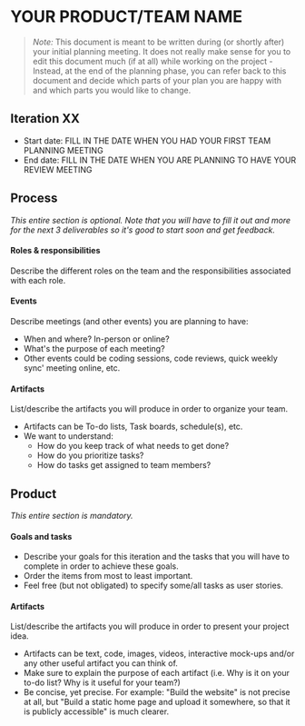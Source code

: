 ﻿# YOUR PRODUCT/TEAM NAME

 > _Note:_ This document is meant to be written during (or shortly after) your initial planning meeting.
 > It does not really make sense for you to edit this document much (if at all) while working on the project - Instead, at the end of the planning phase, you can refer back to this document and decide which parts of your plan you are happy with and which parts you would like to change.

## Iteration XX

* Start date: FILL IN THE DATE WHEN YOU HAD YOUR FIRST TEAM PLANNING MEETING
* End date: FILL IN THE DATE WHEN YOU ARE PLANNING TO HAVE YOUR REVIEW MEETING

## Process

_This entire section is optional. Note that you will have to fill it out and more for the next 3 deliverables so it's good to start soon and get feedback._

#### Roles & responsibilities

Describe the different roles on the team and the responsibilities associated with each role.

#### Events

Describe meetings (and other events) you are planning to have:

* When and where? In-person or online?
* What's the purpose of each meeting?
* Other events could be coding sessions, code reviews, quick weekly sync' meeting online, etc.

#### Artifacts

List/describe the artifacts you will produce in order to organize your team.

* Artifacts can be To-do lists, Task boards, schedule(s), etc.
* We want to understand:
  * How do you keep track of what needs to get done?
  * How do you prioritize tasks?
  * How do tasks get assigned to team members?

## Product

_This entire section is mandatory._

#### Goals and tasks

* Describe your goals for this iteration and the tasks that you will have to complete in order to achieve these goals.
* Order the items from most to least important.
* Feel free (but not obligated) to specify some/all tasks as user stories.

#### Artifacts

List/describe the artifacts you will produce in order to present your project idea.

* Artifacts can be text, code, images, videos, interactive mock-ups and/or any other useful artifact you can think of.
* Make sure to explain the purpose of each artifact (i.e. Why is it on your to-do list? Why is it useful for your team?)
* Be concise, yet precise.
   For example: "Build the website" is not precise at all, but "Build a static home page and upload it somewhere, so that it is publicly accessible" is much clearer.
